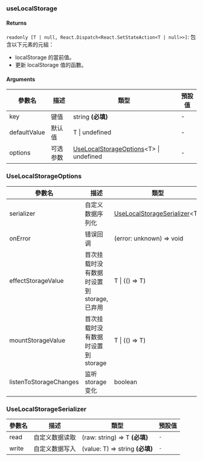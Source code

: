 ### useLocalStorage

#### Returns
`readonly [T | null, React.Dispatch<React.SetStateAction<T | null>>]`: 包含以下元素的元組：
- localStorage 的當前值。
- 更新 localStorage 值的函數。

#### Arguments
|參數名|描述|類型|預設值|
|---|---|---|---|
|key|键值|string  **(必填)**|-|
|defaultValue|默认值|T \| undefined |-|
|options|可选参数|[UseLocalStorageOptions](#UseLocalStorageOptions)&lt;T&gt; \| undefined |-|

### UseLocalStorageOptions

|參數名|描述|類型|預設值|
|---|---|---|---|
|serializer|自定义数据序列化|[UseLocalStorageSerializer](#UseLocalStorageSerializer)&lt;T&gt; |`-`|
|onError|错误回调|(error: unknown) => void |``console.error``|
|effectStorageValue|首次挂载时没有数据时设置到 storage, 已弃用|T \| (() => T) |`-`|
|mountStorageValue|首次挂载时没有数据时设置到 storage|T \| (() => T) |`-`|
|listenToStorageChanges|监听 storage 变化|boolean |``true``|

### UseLocalStorageSerializer

|參數名|描述|類型|預設值|
|---|---|---|---|
|read|自定义数据读取|(raw: string) => T  **(必填)**|`-`|
|write|自定义数据写入|(value: T) => string  **(必填)**|`-`|